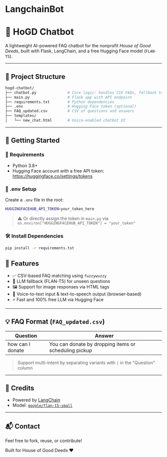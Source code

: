 # LangchainBot
# 🤖 HoGD Chatbot

A lightweight AI-powered FAQ chatbot for the nonprofit *House of Good Deeds*, built with Flask, LangChain, and a free Hugging Face model (`FLAN-T5`).

---

## 📁 Project Structure

```bash
hogd-chatbot/
├── chatbot.py              # Core logic: handles CSV FAQs, fallback to FLAN-T5
├── main.py                 # Flask app with API endpoint
├── requirements.txt        # Python dependencies
├── .env                    # Hugging Face token (optional)
├── FAQ_updated.csv         # CSV of questions and answers
├── templates/
│   └── new_chat.html       # Voice-enabled chatbot UI
```

---

## 🚀 Getting Started

### 🔧 Requirements
- Python 3.8+
- Hugging Face account with a free API token: https://huggingface.co/settings/tokens

### 🔐 .env Setup
Create a `.env` file in the root:

```bash
HUGGINGFACEHUB_API_TOKEN=your_token_here
```

> ⚠️ Or directly assign the token in `main.py` via `os.environ["HUGGINGFACEHUB_API_TOKEN"] = "your_token"`

### 🛠️ Install Dependencies
```bash
pip install -r requirements.txt
```


## 🧠 Features

- ✅ CSV-based FAQ matching using `fuzzywuzzy`
- 🔁 LLM fallback (FLAN-T5) for unseen questions
- 🖼️ Support for image responses via HTML tags
- 🎤 Voice-to-text input & text-to-speech output (browser-based)
- ⚡ Fast and 100% free LLM via Hugging Face

---

## 💡 FAQ Format (`FAQ_updated.csv`)

| Question                                   | Answer                                               |
|-------------------------------------------|-------------------------------------------------------|
| how can I donate | You can donate by dropping items or scheduling pickup |

> Support multi-intent by separating variants with ` | ` in the "Question" column

---



## 🙌 Credits
- Powered by [LangChain](https://www.langchain.com/)
- Model: [`google/flan-t5-small`](https://huggingface.co/google/flan-t5-small)

---

## 📬 Contact
Feel free to fork, reuse, or contribute!

Built for House of Good Deeds ❤️
